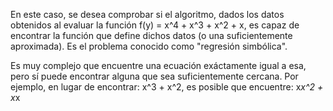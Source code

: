 En este caso, se desea comprobar si el algoritmo, dados los datos obtenidos al evaluar la función f(y) = x^4 + x^3 + x^2 + x, es capaz de encontrar la función que define dichos datos (o una suficientemente aproximada). 
Es el problema conocido como "regresión simbólica".

Es muy complejo que encuentre una ecuación exáctamente igual a esa, pero sí puede encontrar alguna que sea suficientemente cercana. 
Por ejemplo, en lugar de encontrar: x^3 + x^2, es posible que encuentre: x*x^2 + x*x